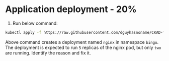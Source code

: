 # Application deployment - 20%

1. Run below command:

  ```bash
  kubectl apply -f https://raw.githubusercontent.com/dguyhasnoname/CKAD-TheHardWay/master/lab-setup/manifests/advanced/deployment-question-1.yaml
  ```

  Above command creates a deployment named `nginx` in namespace `bingo`. The deployment is expected to run `5` replicas of the nginx pod, but only `two` are running. Identify the reason and fix it.



